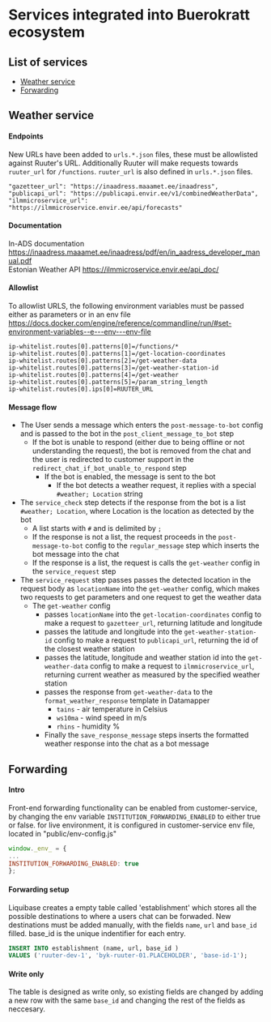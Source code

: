 # Services integrated into Buerokratt ecosystem

## List of services

- [Weather service](#weather-service)
- [Forwarding](#forwarding)

## Weather service

#### Endpoints

New URLs have been added to `urls.*.json` files, these must be allowlisted against Ruuter's URL. Additionally Ruuter
will make requests towards `ruuter_url` for `/functions`. `ruuter_url` is also defined in `urls.*.json` files.

```
"gazetteer_url": "https://inaadress.maaamet.ee/inaadress",
"publicapi_url": "https://publicapi.envir.ee/v1/combinedWeatherData",
"ilmmicroservice_url": "https://ilmmicroservice.envir.ee/api/forecasts"
```

#### Documentation

In-ADS documentation https://inaadress.maaamet.ee/inaadress/pdf/en/in_aadress_developer_manual.pdf  
Estonian Weather API https://ilmmicroservice.envir.ee/api_doc/

#### Allowlist

To allowlist URLS, the following environment variables must be passed either as parameters or in an env
file https://docs.docker.com/engine/reference/commandline/run/#set-environment-variables--e---env---env-file

```
ip-whitelist.routes[0].patterns[0]=/functions/*
ip-whitelist.routes[0].patterns[1]=/get-location-coordinates
ip-whitelist.routes[0].patterns[2]=/get-weather-data
ip-whitelist.routes[0].patterns[3]=/get-weather-station-id
ip-whitelist.routes[0].patterns[4]=/get-weather
ip-whitelist.routes[0].patterns[5]=/param_string_length
ip-whitelist.routes[0].ips[0]=RUUTER_URL
```

#### Message flow

- The User sends a message which enters the `post-message-to-bot` config and is passed to the bot in
  the `post_client_message_to_bot` step
    - If the bot is unable to respond (either due to being offline or not understanding the request), the bot is removed
      from the chat and the user is redirected to customer support in the `redirect_chat_if_bot_unable_to_respond` step
        - If the bot is enabled, the message is sent to the bot
            - If the bot detects a weather request, it replies with a special `#weather; Location` string
- The `service_check` step detects if the response from the bot is a list `#weather; Location`, where Location is the
  location as detected by the bot
    - A list starts with `#` and is delimited by `;`
    - If the response is not a list, the request proceeds in the `post-message-to-bot` config to the `regular_message`
      step which inserts the bot message into the chat
    - If the response is a list, the request is calls the `get-weather` config in the `service_request` step
- The `service_request` step passes passes the detected location in the request body as `locationName` into
  the `get-weather` config, which makes two requests to get parameters and one request to get the weather data
    - The `get-weather` config
        - passes `locationName` into the `get-location-coordinates` config to make a request to `gazetteer_url`,
          returning latitude and longitude
        - passes the latitude and longitude into the `get-weather-station-id` config to make a
          request to `publicapi_url`, returning the id of the closest weather station
        - passes the latitude, longitude and weather station id into the `get-weather-data` config to make a request
          to `ilmmicroservice_url`, returning current weather as measured by the specified weather station
        - passes the response from `get-weather-data` to the `format_weather_response` template in Datamapper
            - `tains` - air temperature in Celsius
            - `ws10ma` - wind speed in m/s
            - `rhins` - humidity %
        - Finally the `save_response_message` steps inserts the formatted weather response into the chat as a bot
          message

## Forwarding

#### Intro
Front-end forwarding functionality can be enabled from customer-service, by changing the env variable
`INSTITUTION_FORWARDING_ENABLED` to either true or false.
for live environment, it is configured in customer-service env file, located in "public/env-config.js"
```js
window._env_ = {
...
INSTITUTION_FORWARDING_ENABLED: true
};

```

#### Forwarding setup
Liquibase creates a empty table called 'establishment' which stores all the possible destinations to where a users chat can be forwaded.
New destinations must be added manually, with the fields `name`, `url` and `base_id` filled. base_id is the unique indentifier for each entry.
```sql
INSERT INTO establishment (name, url, base_id )
VALUES ('ruuter-dev-1', 'byk-ruuter-01.PLACEHOLDER', 'base-id-1');
```

#### Write only
The table is designed as write only, so existing fields are changed by adding a new row with the same `base_id` and changing the rest of the fields as neccesary.
